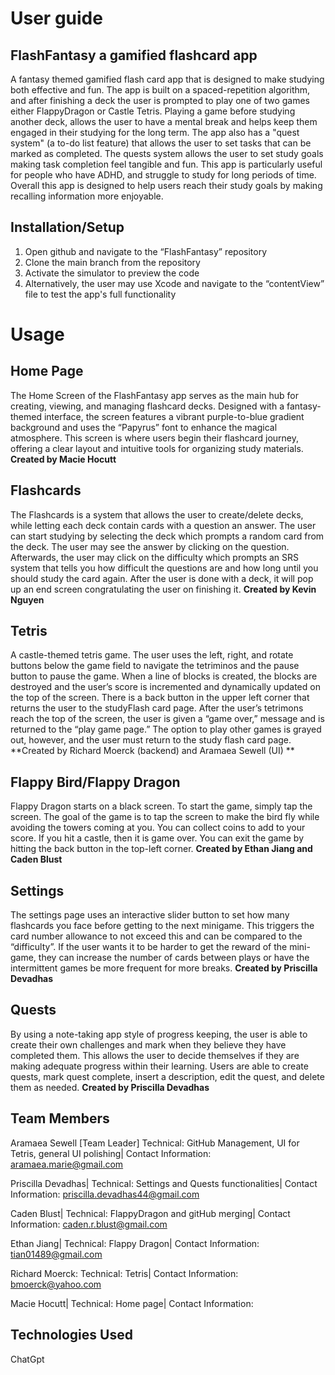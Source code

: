 # User guide


## FlashFantasy a gamified flashcard app 
A fantasy themed gamified flash card app that is designed to make studying both effective and fun. The app is built on a  spaced-repetition algorithm, and after finishing a deck the user is prompted to play one of two games either FlappyDragon or Castle Tetris. Playing a game before studying another deck, allows the user to have a mental break and helps keep them engaged in their studying for the long term. The app also has a "quest system" (a to-do list feature) that allows the user to set tasks that can be marked as completed. The quests system allows the user 
to set study goals making task completion feel tangible and fun. This app is particularly useful for people who have ADHD, and struggle to study for long periods of time. Overall this app is designed to help users reach their study goals by making recalling information more enjoyable.  

## Installation/Setup  
1. Open github and navigate to the “FlashFantasy” repository 
2. Clone the main branch from the repository 
3. Activate the simulator to preview the code
4. Alternatively, the user may use Xcode and navigate to the “contentView” file to test the app's full functionality


# Usage 

## Home Page
The Home Screen of the FlashFantasy app serves as the main hub for creating, viewing, and managing flashcard decks. Designed with a fantasy-themed interface, the screen 
features a vibrant purple-to-blue gradient background and uses the “Papyrus” font to enhance the magical atmosphere. This screen is where users begin their flashcard journey,
offering a clear layout and intuitive tools for organizing study materials.
**Created by Macie Hocutt**


## Flashcards
The Flashcards is a system that allows the user to create/delete decks, while letting each deck contain cards with a question an answer. The user can start studying by selecting the 
deck which prompts a random card from the deck. The user may see the answer by clicking on the question. Afterwards, the user may click on the difficulty which prompts an SRS system 
that tells you how difficult the questions are and how long until you should study the card again. After the user is done with a deck, it will pop up an end screen congratulating the
user on finishing it.
**Created by Kevin Nguyen** 

## Tetris
A castle-themed tetris game. The user uses the left, right, and rotate buttons below the game field to navigate the tetriminos and the pause button to pause the game. 
When a line of blocks is created, the blocks are destroyed and the user’s score is incremented and dynamically updated on the top of the screen. There is a back button in the 
upper left corner that returns the user to the studyFlash card page. After the user’s tetrimons reach the top of the screen, the user is given a “game over,” message and is returned 
to the “play game page.” The option to play other games is grayed out, however, and the user must return to the study flash card page. 
**Created by Richard Moerck (backend) and Aramaea Sewell (UI) **

## Flappy Bird/Flappy Dragon 
Flappy Dragon starts on a black screen. To start the game, simply tap the screen.
The goal of the game is to tap the screen to make the bird fly while avoiding the towers coming at you. You can collect coins to add to your score. If you hit a castle, then it is 
game over. You can exit the game by hitting the back button in the top-left corner.
**Created by Ethan Jiang and Caden Blust**

## Settings
The settings page uses an interactive slider button to set how many flashcards you face before getting to the next minigame. This triggers the card number allowance to not exceed this 
and can be compared to the “difficulty”. If the user wants it to be harder to get the reward of the mini-game, they can increase the number of cards between plays or have the 
intermittent games be more frequent for more breaks. 
**Created by Priscilla Devadhas**

## Quests
By using a note-taking app style of progress keeping, the user is able to create their own challenges and mark when they believe they have completed them. This allows the user to
decide themselves if they are making adequate progress within their learning. Users are able to create quests, mark quest complete, insert a description, edit the quest, and 
delete them as needed. 
**Created by Priscilla Devadhas**


## Team Members 
Aramaea Sewell [Team Leader] 
Technical: GitHub Management, UI for Tetris, general UI polishing| Contact Information: aramaea.marie@gmail.com 

Priscilla Devadhas| 
Technical: Settings and Quests functionalities| Contact Information: priscilla.devadhas44@gmail.com

Caden Blust| 
Technical: FlappyDragon and gitHub merging| Contact Information: caden.r.blust@gmail.com

Ethan Jiang| 
Technical: Flappy Dragon| Contact Information: tian01489@gmail.com 

Richard Moerck: 
Technical: Tetris| Contact Information: bmoerck@yahoo.com

Macie Hocutt| 
Technical: Home page| Contact Information: 


## Technologies Used 
ChatGpt 



